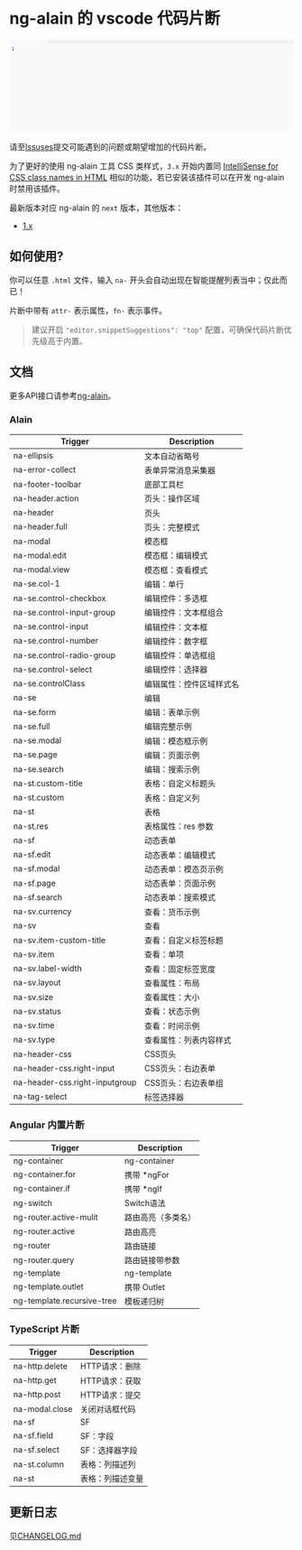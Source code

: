 # ng-alain 的 vscode 代码片断

![Plugin in action](help.gif)

请至[Issuses](https://github.com/cipchk/ng-alain-vscode/issues)提交可能遇到的问题或期望增加的代码片断。

为了更好的使用 ng-alain 工具 CSS 类样式，`3.x` 开始内置同 [IntelliSense for CSS class names in HTML](https://marketplace.visualstudio.com/items?itemName=Zignd.html-css-class-completion) 相似的功能，若已安装该插件可以在开发 ng-alain 时禁用该插件。

最新版本对应 ng-alain 的 `next` 版本，其他版本：

- [1.x](cipchk.ng-alain-vscode-1.0.12.vsix)

## 如何使用?

你可以任意 `.html` 文件，输入 `na-` 开头会自动出现在智能提醒列表当中；仅此而已！

片断中带有 `attr-` 表示属性，`fn-` 表示事件。

> 建议开启 `"editor.snippetSuggestions": "top"` 配置，可确保代码片断优先级高于内置。

## 文档

更多API接口请参考[ng-alain](https://ng-alain.com/)。


### Alain

Trigger | Description
--- | ---
na-ellipsis | 文本自动省略号
na-error-collect | 表单异常消息采集器
na-footer-toolbar | 底部工具栏
na-header.action | 页头：操作区域
na-header | 页头
na-header.full | 页头：完整模式
na-modal | 模态框
na-modal.edit | 模态框：编辑模式
na-modal.view | 模态框：查看模式
na-se.col-1 | 编辑：单行
na-se.control-checkbox | 编辑控件：多选框
na-se.control-input-group | 编辑控件：文本框组合
na-se.control-input | 编辑控件：文本框
na-se.control-number | 编辑控件：数字框
na-se.control-radio-group | 编辑控件：单选框组
na-se.control-select | 编辑控件：选择器
na-se.controlClass | 编辑属性：控件区域样式名
na-se | 编辑
na-se.form | 编辑：表单示例
na-se.full | 编辑完整示例
na-se.modal | 编辑：模态框示例
na-se.page | 编辑：页面示例
na-se.search | 编辑：搜索示例
na-st.custom-title | 表格：自定义标题头
na-st.custom | 表格：自定义列
na-st | 表格
na-st.res | 表格属性：res 参数
na-sf | 动态表单
na-sf.edit | 动态表单：编辑模式
na-sf.modal | 动态表单：模态页示例
na-sf.page | 动态表单：页面示例
na-sf.search | 动态表单：搜索模式
na-sv.currency | 查看：货币示例
na-sv | 查看
na-sv.item-custom-title | 查看：自定义标签标题
na-sv.item | 查看：单项
na-sv.label-width | 查看：固定标签宽度
na-sv.layout | 查看属性：布局
na-sv.size | 查看属性：大小
na-sv.status | 查看：状态示例
na-sv.time | 查看：时间示例
na-sv.type | 查看属性：列表内容样式
na-header-css | CSS页头
na-header-css.right-input | CSS页头：右边表单
na-header-css.right-inputgroup | CSS页头：右边表单组
na-tag-select | 标签选择器

### Angular 内置片断

Trigger | Description
--- | ---
ng-container | ng-container
ng-container.for | 携带 *ngFor
ng-container.if | 携带 *ngIf
ng-switch | Switch语法
ng-router.active-mulit | 路由高亮（多类名）
ng-router.active | 路由高亮
ng-router | 路由链接
ng-router.query | 路由链接带参数
ng-template | ng-template
ng-template.outlet | 携带 Outlet
ng-template.recursive-tree | 模板递归树

### TypeScript 片断

Trigger | Description
--- | ---
na-http.delete | HTTP请求：删除
na-http.get | HTTP请求：获取
na-http.post | HTTP请求：提交
na-modal.close | 关闭对话框代码
na-sf | SF
na-sf.field | SF：字段
na-sf.select | SF：选择器字段
na-st.column | 表格：列描述列
na-st | 表格：列描述变量

## 更新日志

见[CHANGELOG.md](CHANGELOG.md)
